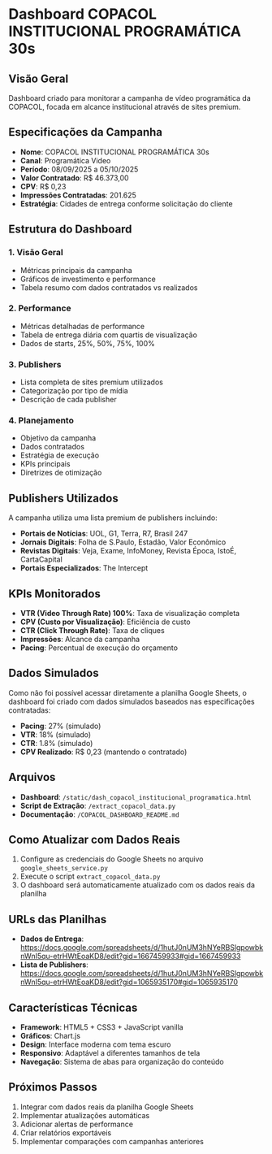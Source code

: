 # Dashboard COPACOL INSTITUCIONAL PROGRAMÁTICA 30s

## Visão Geral

Dashboard criado para monitorar a campanha de vídeo programática da COPACOL, focada em alcance institucional através de sites premium.

## Especificações da Campanha

- **Nome**: COPACOL INSTITUCIONAL PROGRAMÁTICA 30s
- **Canal**: Programática Video
- **Período**: 08/09/2025 a 05/10/2025
- **Valor Contratado**: R$ 46.373,00
- **CPV**: R$ 0,23
- **Impressões Contratadas**: 201.625
- **Estratégia**: Cidades de entrega conforme solicitação do cliente

## Estrutura do Dashboard

### 1. Visão Geral
- Métricas principais da campanha
- Gráficos de investimento e performance
- Tabela resumo com dados contratados vs realizados

### 2. Performance
- Métricas detalhadas de performance
- Tabela de entrega diária com quartis de visualização
- Dados de starts, 25%, 50%, 75%, 100%

### 3. Publishers
- Lista completa de sites premium utilizados
- Categorização por tipo de mídia
- Descrição de cada publisher

### 4. Planejamento
- Objetivo da campanha
- Dados contratados
- Estratégia de execução
- KPIs principais
- Diretrizes de otimização

## Publishers Utilizados

A campanha utiliza uma lista premium de publishers incluindo:

- **Portais de Notícias**: UOL, G1, Terra, R7, Brasil 247
- **Jornais Digitais**: Folha de S.Paulo, Estadão, Valor Econômico
- **Revistas Digitais**: Veja, Exame, InfoMoney, Revista Época, IstoÉ, CartaCapital
- **Portais Especializados**: The Intercept

## KPIs Monitorados

- **VTR (Video Through Rate) 100%**: Taxa de visualização completa
- **CPV (Custo por Visualização)**: Eficiência de custo
- **CTR (Click Through Rate)**: Taxa de cliques
- **Impressões**: Alcance da campanha
- **Pacing**: Percentual de execução do orçamento

## Dados Simulados

Como não foi possível acessar diretamente a planilha Google Sheets, o dashboard foi criado com dados simulados baseados nas especificações contratadas:

- **Pacing**: 27% (simulado)
- **VTR**: 18% (simulado)
- **CTR**: 1.8% (simulado)
- **CPV Realizado**: R$ 0,23 (mantendo o contratado)

## Arquivos

- **Dashboard**: `/static/dash_copacol_institucional_programatica.html`
- **Script de Extração**: `/extract_copacol_data.py`
- **Documentação**: `/COPACOL_DASHBOARD_README.md`

## Como Atualizar com Dados Reais

1. Configure as credenciais do Google Sheets no arquivo `google_sheets_service.py`
2. Execute o script `extract_copacol_data.py`
3. O dashboard será automaticamente atualizado com os dados reais da planilha

## URLs das Planilhas

- **Dados de Entrega**: https://docs.google.com/spreadsheets/d/1hutJ0nUM3hNYeRBSlgpowbknWnI5qu-etrHWtEoaKD8/edit?gid=1667459933#gid=1667459933
- **Lista de Publishers**: https://docs.google.com/spreadsheets/d/1hutJ0nUM3hNYeRBSlgpowbknWnI5qu-etrHWtEoaKD8/edit?gid=1065935170#gid=1065935170

## Características Técnicas

- **Framework**: HTML5 + CSS3 + JavaScript vanilla
- **Gráficos**: Chart.js
- **Design**: Interface moderna com tema escuro
- **Responsivo**: Adaptável a diferentes tamanhos de tela
- **Navegação**: Sistema de abas para organização do conteúdo

## Próximos Passos

1. Integrar com dados reais da planilha Google Sheets
2. Implementar atualizações automáticas
3. Adicionar alertas de performance
4. Criar relatórios exportáveis
5. Implementar comparações com campanhas anteriores
